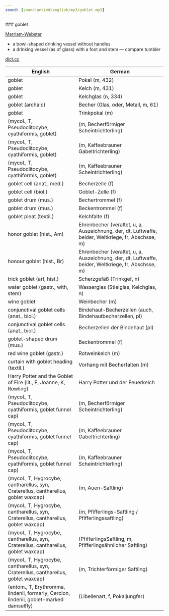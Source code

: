 ```yaml
---
sound: [sound:ankimd/english/mp3/goblet.mp3]
---
```


\### goblet

[Merriam-Webster](https://www.merriam-webster.com/dictionary/goblet)

- a bowl-shaped drinking vessel without handles
- a drinking vessel (as of glass) with a foot and stem — compare tumbler

[dict.cc](https://www.dict.cc/goblet)

| English        | German       |
| -------------- | ------------ |
| goblet | Pokal (m, 432) |
| goblet | Kelch (m, 431) |
| goblet | Kelchglas (n, 334) |
| goblet (archaic) | Becher (Glas, oder, Metall, m, 61) |
| goblet | Trinkpokal (m) |
|  (mycol., T, Pseudoclitocybe, cyathiformis, goblet) |  (m, Becherförmiger Scheintrichterling) |
|  (mycol., T, Pseudoclitocybe, cyathiformis, goblet) |  (m, Kaffeebrauner Gabeltrichterling) |
|  (mycol., T, Pseudoclitocybe, cyathiformis, goblet) |  (m, Kaffeebrauner Scheintrichterling) |
| goblet cell (anat., med.) | Becherzelle (f) |
| goblet cell (biol.) | Goblet-Zelle (f) |
| goblet drum (mus.) | Bechertrommel (f) |
| goblet drum (mus.) | Beckentrommel (f) |
| goblet pleat (textil.) | Kelchfalte (f) |
| honor goblet (hist., Am) | Ehrenbecher (veraltet, u, a, Auszeichnung, der, dt, Luftwaffe, beider, Weltkriege, fr, Abschsse, m) |
| honour goblet (hist., Br) | Ehrenbecher (veraltet, u, a, Auszeichnung, der, dt, Luftwaffe, beider, Weltkriege, fr, Abschsse, m) |
| trick goblet (art, hist.) | Scherzgefäß (Trinkgef, n) |
| water goblet (gastr., with, stem) | Wasserglas (Stielglas, Kelchglas, n) |
| wine goblet | Weinbecher (m) |
| conjunctival goblet cells (anat., biol.) | Bindehaut-Becherzellen (auch, Bindehautbecherzellen, pl) |
| conjunctival goblet cells (anat., biol.) | Becherzellen der Bindehaut (pl) |
| goblet-shaped drum (mus.) | Beckentrommel (f) |
| red wine goblet (gastr.) | Rotweinkelch (m) |
| curtain with goblet heading (textil.) | Vorhang mit Becherfalten (m) |
| Harry Potter and the Goblet of Fire (lit., F, Joanne, K, Rowling) | Harry Potter und der Feuerkelch |
|  (mycol., T, Pseudoclitocybe, cyathiformis, goblet funnel cap) |  (m, Becherförmiger Scheintrichterling) |
|  (mycol., T, Pseudoclitocybe, cyathiformis, goblet funnel cap) |  (m, Kaffeebrauner Gabeltrichterling) |
|  (mycol., T, Pseudoclitocybe, cyathiformis, goblet funnel cap) |  (m, Kaffeebrauner Scheintrichterling) |
|  (mycol., T, Hygrocybe, cantharellus, syn, Craterellus, cantharellus, goblet waxcap) |  (m, Auen-Saftling) |
|  (mycol., T, Hygrocybe, cantharellus, syn, Craterellus, cantharellus, goblet waxcap) |  (m, Pfifferlings-Saftling / Pfifferlingssaftling) |
|  (mycol., T, Hygrocybe, cantharellus, syn, Craterellus, cantharellus, goblet waxcap) |  (PfifferlingsSaftling, m, Pfifferlingsähnlicher Saftling) |
|  (mycol., T, Hygrocybe, cantharellus, syn, Craterellus, cantharellus, goblet waxcap) |  (m, Trichterförmiger Saftling) |
|  (entom., T, Erythromma, lindenii, formerly, Cercion, lindenii, goblet-marked damselfly) |  (Libellenart, f, Pokaljungfer) |
